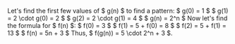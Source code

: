 Let's find the first few values of $ g(n) $ to find a pattern:
$ g(0) = 1 $
$ g(1) = 2 \cdot g(0) = 2 $
$ g(2) = 2 \cdot g(1) = 4 $
$ g(n) = 2^n $
Now let's find the formula for $ f(n) $: 
$ f(0) = 3 $
$ f(1) = 5 + f(0) = 8 $
$ f(2) = 5 + f(1) = 13 $
$ f(n) = 5n + 3 $
Thus, $ f(g(n)) = 5 \cdot 2^n + 3 $.
